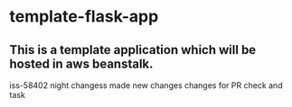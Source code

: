 # template-flask-app

## This is a template application which will be hosted in aws beanstalk. 
iss-58402
night changess
made new changes
changes for PR check and task
